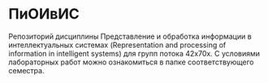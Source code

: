 # ПиОИвИС
 Репозиторий дисциплины Представление и обработка информации в интеллектуальных системах 
 (Representation and processing of information in intelligent systems) для групп потока 42x70х.
 С условиями лабораторных работ можно ознакомиться в папке соответствующего семестра.